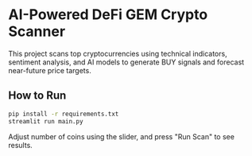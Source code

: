 
# AI-Powered DeFi GEM Crypto Scanner

This project scans top cryptocurrencies using technical indicators, sentiment analysis, and AI models to generate BUY signals and forecast near-future price targets.

## How to Run

```bash
pip install -r requirements.txt
streamlit run main.py
```

Adjust number of coins using the slider, and press "Run Scan" to see results.
